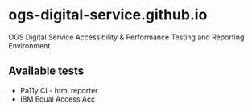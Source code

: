 # ogs-digital-service.github.io
OGS Digital Service Accessibility & Performance Testing and Reporting Environment

## Available tests
- Pa11y CI - html reporter
- IBM Equal Access Acc



